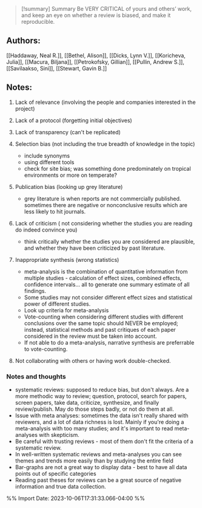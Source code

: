 
>[!summary] Summary
> Be VERY CRITICAL of yours and others’ work, and keep an eye on whether a review is biased, and make it reproducible.

## Authors:
[[Haddaway, Neal R.]], [[Bethel, Alison]], [[Dicks, Lynn V.]], [[Koricheva, Julia]], [[Macura, Biljana]], [[Petrokofsky, Gillian]], [[Pullin, Andrew S.]], [[Savilaakso, Sini]], [[Stewart, Gavin B.]]
## Notes:
1. Lack of relevance (involving the people and companies interested in the project)
2. Lack of a protocol (forgetting initial objectives)
3. Lack of transparency (can't be replicated)
4. Selection bias (not including the true breadth of knowledge in the topic)
	- include synonyms
	- using different tools
	- check for site bias; was something done predominately on tropical environments or more on temperate?

5. Publication bias (looking up grey literature)
	- grey literature is when reports are not commercially published. sometimes there are negative or nonconclusive results which are less likely to hit journals.

6. Lack of criticism ( not considering whether the studies you are reading do indeed convince you)
	- think critically whether the studies you are considered are plausible, and whether they have been criticized by past literature.

7. Inappropriate synthesis (wrong statistics)
	- meta-analysis is the combination of quantitative information from multiple studies - calculation of effect sizes, combined effects, confidence intervals... all to generate one summary estimate of all findings.
	- Some studies may not consider different effect sizes and statistical power of different studies.
	- Look up criteria for meta-analysis
	- Vote-counting when considering different studies with different conclusions over the same topic should NEVER be employed; instead, statistical methods and past critiques of each paper considered in the review must be taken into account.
	- If not able to do a meta-analysis, narrative synthesis are preferrable to vote-counting.

8. Not collaborating with others or having work double-checked.

### Notes and thoughts

- systematic reviews: supposed to reduce bias, but don't always. Are a more methodic way to review; question, protocol, search for papers, screen papers, take data, criticize, synthesize, and finally review/publish. May do those steps badly, or not do them at all.
- Issue with meta analyses: sometimes the data isn't really shared with reviewers, and a lot of data richness is lost. Mainly if you're doing a meta-analysis with too many studies; and it's important to read meta-analyses with skepticism.
- Be careful with trusting reviews - most of them don't fit the criteria of a systematic review.
- In well-written systematic reviews and meta-analyses you can see themes and trends more easily than by studying the entire field
- Bar-graphs are not a great way to display data - best to have all data points out of specific categories
- Reading past theses for reviews can be a great source of negative information and true data collection.

%% Import Date: 2023-10-06T17:31:33.066-04:00 %%
